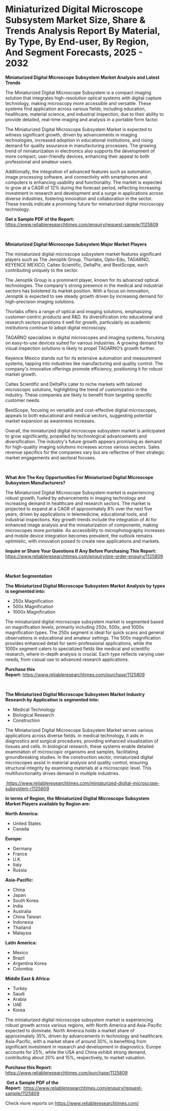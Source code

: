 <p><h1>Miniaturized Digital Microscope Subsystem Market Size, Share & Trends Analysis Report By Material, By Type, By End-user, By Region, And Segment Forecasts, 2025 - 2032</h1></p><p><strong>Miniaturized Digital Microscope Subsystem Market Analysis and Latest Trends</strong></p>
<p><p>The Miniaturized Digital Microscope Subsystem is a compact imaging solution that integrates high-resolution optical systems with digital capture technology, making microscopy more accessible and versatile. These systems find application across various fields, including education, healthcare, material science, and industrial inspection, due to their ability to provide detailed, real-time imaging and analysis in a portable form factor.</p><p>The Miniaturized Digital Microscope Subsystem Market is expected to witness significant growth, driven by advancements in imaging technologies, increased adoption in educational institutions, and rising demand for quality assurance in manufacturing processes. The growing trend of miniaturization in electronics also supports the development of more compact, user-friendly devices, enhancing their appeal to both professional and amateur users.</p><p>Additionally, the integration of advanced features such as automation, image processing software, and connectivity with smartphones and computers is enhancing usability and functionality. The market is expected to grow at a CAGR of 12% during the forecast period, reflecting increasing investment in research and development and a surge in applications across diverse industries, fostering innovation and collaboration in the sector. These trends indicate a promising future for miniaturized digital microscopy technology.</p></p>
<p><strong>Get a Sample PDF of the Report:&nbsp;</strong> <a href="https://www.reliableresearchtimes.com/enquiry/request-sample/1125809?utm_campaign=2459&utm_medium=2&utm_source=Github&utm_content=ia&utm_term=24022025&utm_id=miniaturized-digital-microscope-subsystem">https://www.reliableresearchtimes.com/enquiry/request-sample/1125809</a></p>
<p>&nbsp;</p>
<p><strong>Miniaturized Digital Microscope Subsystem Major Market Players</strong></p>
<p><p>The miniaturized digital microscope subsystem market features significant players such as The Jenoptik Group, Thorlabs, Opto-Edu, TAGARNO, KEYENCE MEXICO, Caltex Scientific, DeltaPix, and BestScope, each contributing uniquely to the sector.</p><p>The Jenoptik Group is a prominent player, known for its advanced optical technologies. The company's strong presence in the medical and industrial sectors has bolstered its market position. With a focus on innovation, Jenoptik is expected to see steady growth driven by increasing demand for high-precision imaging solutions.</p><p>Thorlabs offers a range of optical and imaging solutions, emphasizing customer-centric products and R&D. Its diversification into educational and research sectors positions it well for growth, particularly as academic institutions continue to adopt digital microscopy.</p><p>TAGARNO specializes in digital microscopes and imaging systems, focusing on easy-to-use devices suited for various industries. A growing demand for visual inspection solutions is likely to propel TAGARNO’s growth further.</p><p>Keyence Mexico stands out for its extensive automation and measurement systems, tapping into industries like manufacturing and quality control. The company's innovative offerings promote efficiency, positioning it for robust market growth.</p><p>Caltex Scientific and DeltaPix cater to niche markets with tailored microscopic solutions, highlighting the trend of customization in the industry. These companies are likely to benefit from targeting specific customer needs.</p><p>BestScope, focusing on versatile and cost-effective digital microscopes, appeals to both educational and medical sectors, suggesting potential market expansion as awareness increases.</p><p>Overall, the miniaturized digital microscope subsystem market is anticipated to grow significantly, propelled by technological advancements and diversification. The industry's future growth appears promising as demand for high-quality imaging solutions increases across various sectors. Sales revenue specifics for the companies vary but are reflective of their strategic market engagements and sectoral focuses.</p></p>
<p>&nbsp;</p>
<p><strong>What Are The Key Opportunities For Miniaturized Digital Microscope Subsystem Manufacturers?</strong></p>
<p><p>The Miniaturized Digital Microscope Subsystem market is experiencing robust growth, fueled by advancements in imaging technology and increasing demand in healthcare and research sectors. The market is projected to expand at a CAGR of approximately 8% over the next five years, driven by applications in telemedicine, educational tools, and industrial inspections. Key growth trends include the integration of AI for enhanced image analysis and the miniaturization of components, making microscopes more portable. As accessibility to microphotography increases and mobile device integration becomes prevalent, the outlook remains optimistic, with innovation poised to create new applications and markets.</p></p>
<p><strong>Inquire or Share Your Questions If Any Before Purchasing This Report:</strong> <a href="https://www.reliableresearchtimes.com/enquiry/pre-order-enquiry/1125809?utm_campaign=2459&utm_medium=2&utm_source=Github&utm_content=ia&utm_term=24022025&utm_id=miniaturized-digital-microscope-subsystem">https://www.reliableresearchtimes.com/enquiry/pre-order-enquiry/1125809</a></p>
<p>&nbsp;</p>
<p><strong>Market Segmentation</strong></p>
<p><strong>The Miniaturized Digital Microscope Subsystem Market Analysis by types is segmented into:</strong></p>
<p><ul><li>250x Magnification</li><li>500x Magnification</li><li>1000x Magnification</li></ul></p>
<p><p>The miniaturized digital microscope subsystem market is segmented based on magnification levels, primarily including 250x, 500x, and 1000x magnification types. The 250x segment is ideal for quick scans and general observations in educational and amateur settings. The 500x magnification provides enhanced detail for semi-professional applications, while the 1000x segment caters to specialized fields like medical and scientific research, where in-depth analysis is crucial. Each type reflects varying user needs, from casual use to advanced research applications.</p></p>
<p><strong>Purchase this Report:&nbsp;</strong><a href="https://www.reliableresearchtimes.com/purchase/1125809?utm_campaign=2459&utm_medium=2&utm_source=Github&utm_content=ia&utm_term=24022025&utm_id=miniaturized-digital-microscope-subsystem">https://www.reliableresearchtimes.com/purchase/1125809</a></p>
<p>&nbsp;</p>
<p><strong>The Miniaturized Digital Microscope Subsystem Market Industry Research by Application is segmented into:</strong></p>
<p><ul><li>Medical Technology</li><li>Biological Research</li><li>Construction</li></ul></p>
<p><p>The Miniaturized Digital Microscope Subsystem Market serves various applications across diverse fields. In medical technology, it aids in diagnostics and surgical procedures, providing enhanced visualization of tissues and cells. In biological research, these systems enable detailed examination of microscopic organisms and samples, facilitating groundbreaking studies. In the construction sector, miniaturized digital microscopes assist in material analysis and quality control, ensuring structural integrity by examining materials at a microscopic level. This multifunctionality drives demand in multiple industries.</p></p>
<p><a href="https://www.reliableresearchtimes.com/miniaturized-digital-microscope-subsystem-r1125809?utm_campaign=2459&utm_medium=2&utm_source=Github&utm_content=ia&utm_term=24022025&utm_id=miniaturized-digital-microscope-subsystem">&nbsp;https://www.reliableresearchtimes.com/miniaturized-digital-microscope-subsystem-r1125809</a></p>
<p><strong>In terms of Region, the Miniaturized Digital Microscope Subsystem Market Players available by Region are:</strong></p>
<p>
    <p> <strong> North America: </strong>
        <ul>
            <li>United States</li>
            <li>Canada</li>
        </ul>
        </p> 
    <p> <strong> Europe: </strong>
        <ul>
            <li>Germany</li>
            <li>France</li>
            <li>U.K.</li>
            <li>Italy</li>
            <li>Russia</li>
        </ul>
        </p> 
    <p> <strong> Asia-Pacific: </strong>
        <ul>
            <li>China</li>
            <li>Japan</li>
            <li>South Korea</li>
            <li>India</li>
            <li>Australia</li>
            <li>China Taiwan</li>
            <li>Indonesia</li>
            <li>Thailand</li>
            <li>Malaysia</li>
        </ul>
        </p> 
    <p> <strong> Latin America: </strong>
        <ul>
            <li>Mexico</li>
            <li>Brazil</li>
            <li>Argentina Korea</li>
            <li>Colombia</li>
        </ul>
        </p> 
    <p> <strong> Middle East & Africa: </strong>
        <ul>
            <li>Turkey</li>
            <li>Saudi</li>
            <li>Arabia</li>
            <li>UAE</li>
            <li>Korea</li>
        </ul>
    </p>
    </p>
<p><p>The miniaturized digital microscope subsystem market is experiencing robust growth across various regions, with North America and Asia-Pacific expected to dominate. North America holds a market share of approximately 35%, driven by advancements in technology and healthcare. Asia-Pacific, with a market share of around 30%, is benefiting from significant investment in research and development in diagnostics. Europe accounts for 25%, while the USA and China exhibit strong demand, contributing about 20% and 15%, respectively, to market valuation.</p></p>
<p><strong>Purchase this Report: </strong><a href="https://www.reliableresearchtimes.com/purchase/1125809?utm_campaign=2459&utm_medium=2&utm_source=Github&utm_content=ia&utm_term=24022025&utm_id=miniaturized-digital-microscope-subsystem">https://www.reliableresearchtimes.com/purchase/1125809</a></p>
<p>&nbsp;<strong>Get a Sample PDF of the Report:&nbsp;&nbsp;</strong><a href="https://www.reliableresearchtimes.com/enquiry/request-sample/1125809?utm_campaign=2459&utm_medium=2&utm_source=Github&utm_content=ia&utm_term=24022025&utm_id=miniaturized-digital-microscope-subsystem">https://www.reliableresearchtimes.com/enquiry/request-sample/1125809</a></p>
<p><strong></strong></p>
<p>Check more reports on <a href="https://www.reliableresearchtimes.com/?utm_campaign=2459&utm_medium=2&utm_source=Github&utm_content=ia&utm_term=24022025&utm_id=miniaturized-digital-microscope-subsystem">https://www.reliableresearchtimes.com/</a></p>